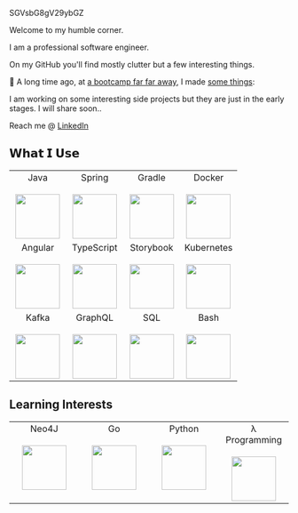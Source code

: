 SGVsbG8gV29ybGZ

Welcome to my humble corner. 

I am a professional software engineer.

On my GitHub you'll find mostly clutter but a few interesting things. 

🔭 A long time ago, at [a bootcamp far far away](https://www.lambdaschool.com), I made [some things](https://www.geraldryan.dev):

I am working on some interesting side projects but they are just in the early stages. I will share soon..

Reach me @ [LinkedIn](https://www.linkedin.com/in/gerald-ryan-0007/)




## 𝗪𝗵𝗮𝘁 𝗜 𝗨𝘀𝗲
<table>
    <tbody>
        <tr valign="top">
            <td width="25%" align="center">
                <span>Java</span><br><br>
                <img height="80px" src="https://cdn.svgporn.com/logos/java.svg">
            </td>
            <td width="25%" align="center">
                <span>Spring</span><br><br>
                <img height="80px" src="https://cdn.svgporn.com/logos/spring-icon.svg">
            </td>
            <td width="25%" align="center">
                <span>Gradle</span><br><br>
                <img height="80px" src="https://cdn.svgporn.com/logos/gradle.svg">
            </td>
            <td width="25%" align="center">
                <span>Docker</span><br><br>
                <img height="80px" src="https://cdn.svgporn.com/logos/docker-icon.svg">
            </td>
        </tr>
        <tr valign="top">
            <td width="25%" align="center">
                <span>Angular</span><br><br>
                <img height="80px" src="https://cdn.svgporn.com/logos/angular-icon.svg">
            </td>
            <td width="25%" align="center">
                <span>TypeScript</span><br><br>
                <img height="80px" src="https://cdn.svgporn.com/logos/typescript-icon.svg">
            </td>
            <td width="25%" align="center">
                <span>Storybook</span><br><br>
                <img height="80px" src="https://cdn.svgporn.com/logos/storybook-icon.svg">
            </td>
            <td width="25%" align="center">
                <span>Kubernetes</span><br><br>
                <img height="80px" src="https://cdn.svgporn.com/logos/kubernetes.svg">
            </td>
        <tr valign="top">
            <td width="25%" align="center">
                <span>Kafka</span><br><br>
                <img height="80px" src="https://cdn.svgporn.com/logos/kafka-icon.svg">
            </td>
            <td width="25%" align="center">
                <span>GraphQL</span><br><br>
                <img height="80px" src="https://cdn.svgporn.com/logos/graphql.svg">
            </td>
            <td width="25%" align="center">
                <span>SQL</span><br><br>
                <img height="80px" src="https://cdn.svgporn.com/logos/mariadb-icon.svg">
            </td>
            <td width="25%" align="center">
                <span>Bash</span><br><br>
                <img height="80px" src="https://cdn.svgporn.com/logos/bash-icon.svg">
            </td>
        </tr>
    </tbody>
</table>


## Learning Interests
<table>
    <tbody>
        <tr valign="top">
            <td width="25%" align="center">
                <span>Neo4J</span><br><br>
                <img height="80px" src="https://cdn.svgporn.com/logos/neo4j.svg">
            </td>
            <td width="25%" align="center">
                <span>Go</span><br><br>
                <img height="80px" src="https://cdn.svgporn.com/logos/gopher.svg">
            </td>
            <td width="25%" align="center">
                <span>Python</span><br><br>
                <img height="80px" src="https://cdn.svgporn.com/logos/python.svg">
            </td>
            <td width="25%" align="center">
                <span>λ Programming</span><br><br>
                <img height="80px" src="https://cdn.svgporn.com/logos/scala.svg">
            </td>
        </tr>
    </tbody>
</table>


   








  

<!--
**GeraldRyan/GeraldRyan** is a ✨ _special_ ✨ repository because its `README.md` (this file) appears on your GitHub profile.
- 🤔 I’m looking for help with ...
- 💬 Ask me about ...

- ⚡ Fun fact: ...
-->
